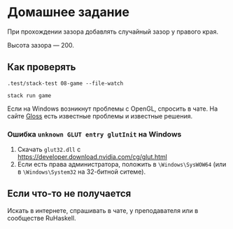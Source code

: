 # Домашнее задание

При прохождении зазора добавлять случайный зазор у правого края.

Высота зазора — 200.

## Как проверять

    .test/stack-test 08-game --file-watch

    stack run game

Если на Windows возникнут проблемы с OpenGL, спросить в чате. На сайте [Gloss](http://gloss.ouroborus.net/) есть известные проблемы и известные решения.

### Ошибка `unknown GLUT entry glutInit` на Windows

1. Скачать `glut32.dll` с https://developer.download.nvidia.com/cg/glut.html
2. Если есть права администратора, положить в `\Windows\SysWOW64` (или в `\Windows\System32` на 32-битной ситеме).

## Если что-то не получается

Искать в интернете, спрашивать в чате, у преподавателя или в сообществе RuHaskell.
